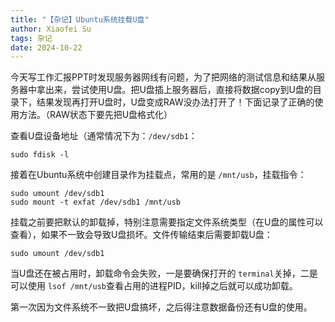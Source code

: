 ```yaml
---
title: "【杂记】Ubuntu系统挂载U盘"
author: Xiaofei Su
tags: 杂记
date: 2024-10-22
---
```

今天写工作汇报PPT时发现服务器网线有问题，为了把网络的测试信息和结果从服务器中拿出来，尝试使用U盘。把U盘插上服务器后，直接将数据copy到U盘的目录下，结果发现再打开U盘时，U盘变成RAW没办法打开了！下面记录了正确的使用方法。（RAW状态下要先把U盘格式化）

查看U盘设备地址（通常情况下为：`/dev/sdb1`：

```
sudo fdisk -l
```

接着在Ubuntu系统中创建目录作为挂载点，常用的是 `/mnt/usb`，挂载指令：

```
sudo umount /dev/sdb1
sudo mount -t exfat /dev/sdb1 /mnt/usb
```

挂载之前要把默认的卸载掉，特别注意需要指定文件系统类型（在U盘的属性可以查看），如果不一致会导致U盘损坏。文件传输结束后需要卸载U盘：

```
sudo umount /dev/sdb1
```

当U盘还在被占用时，卸载命令会失败，一是要确保打开的 `terminal`关掉，二是可以使用 `lsof /mnt/usb`查看占用的进程PID，kill掉之后就可以成功卸载。

第一次因为文件系统不一致把U盘搞坏，之后得注意数据备份还有U盘的使用。
